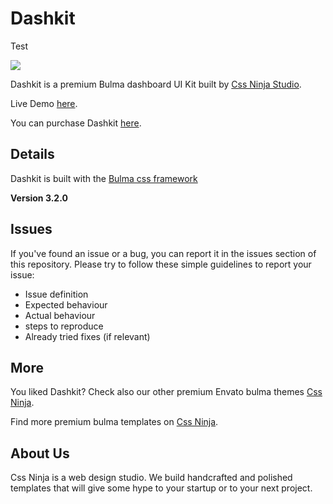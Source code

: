 # Dashkit
Test

![](https://cssninja.io/storage/app/media/external/Envato/github/dashkit.png)

Dashkit is a premium Bulma dashboard UI Kit built by [Css Ninja Studio](https://cssninja.io).

Live Demo [here](https://dashkit.cssninja.io).

You can purchase Dashkit [here](https://cssninja.io/product/dashkit).

## Details

Dashkit is built with the [Bulma css framework](https://bulma.io)

**Version 3.2.0**

## Issues

If you've found an issue or a bug, you can report it in the issues section of this repository. Please try to follow these simple guidelines to report your issue:

* Issue definition
* Expected behaviour
* Actual behaviour
* steps to reproduce
* Already tried fixes (if relevant)

## More

You liked Dashkit? Check also our other premium Envato bulma themes [Css Ninja](https://cssninja.io/themes).

Find more premium bulma templates on [Css Ninja](https://cssninja.io/category/all).

## About Us

Css Ninja is a web design studio. We build handcrafted and polished templates that will give some hype to your startup or to your next project.
